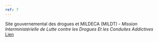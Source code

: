 ```yaml
---
ref: 7
---
```

Site gouvernemental des drogues et MILDECA (MILDT) - *Mission Interministérielle de Lutte contre les Drogues Et les Conduites Addictives*<br>
[Lien](https://www.drogues.gouv.fr/)